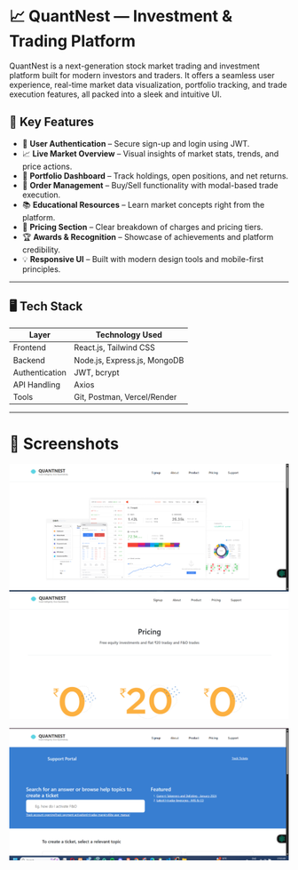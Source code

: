 # 📈 QuantNest —  Investment & Trading Platform

QuantNest is a next-generation stock market trading and investment platform built for modern investors and traders. It offers a seamless user experience, real-time market data visualization, portfolio tracking, and trade execution features, all packed into a sleek and intuitive UI.
## 🚀 Key Features

- 🔐 **User Authentication** – Secure sign-up and login using JWT.
- 📈 **Live Market Overview** – Visual insights of market stats, trends, and price actions.
- 💼 **Portfolio Dashboard** – Track holdings, open positions, and net returns.
- 🧾 **Order Management** – Buy/Sell functionality with modal-based trade execution.
- 📚 **Educational Resources** – Learn market concepts right from the platform.
- 🧮 **Pricing Section** – Clear breakdown of charges and pricing tiers.
- 🏆 **Awards & Recognition** – Showcase of achievements and platform credibility.
- 💡 **Responsive UI** – Built with modern design tools and mobile-first principles.

---

## 🖥️ Tech Stack

| Layer        | Technology Used                |
|--------------|--------------------------------|
| Frontend     | React.js, Tailwind CSS         |
| Backend      | Node.js, Express.js, MongoDB   |
| Authentication | JWT, bcrypt                  |
| API Handling | Axios                          |
| Tools        | Git, Postman, Vercel/Render    |

---
# 📸 Screenshots
![image alt](
https://github.com/SaswataNayak21/QuantNest-InvestingAndTrading_Platform/blob/bf930aeec8af34dc9181f8802171eb987343ad42/Screenshot%202025-08-02%20224630.png)
![image alt](https://github.com/SaswataNayak21/QuantNest-InvestingAndTrading_Platform/blob/48cc858e9eeaf8601eaa451ecb0c125e2def5855/Screenshot%202025-08-02%20224900.png)

![image alt](https://github.com/SaswataNayak21/QuantNest-InvestingAndTrading_Platform/blob/48cc858e9eeaf8601eaa451ecb0c125e2def5855/Screenshot%202025-07-19%20170352.png
)














